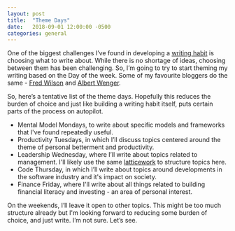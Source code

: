 ```yaml
---
layout: post
title:  "Theme Days"
date:   2018-09-01 12:00:00 -0500
categories: general
---
```


One of the biggest challenges I’ve found in developing a [writing habit](http://tarunsachdeva.com/blog/frameworks/2018/08/28/start-a-new-habit.html) is choosing what to write about. While there is no shortage of ideas, choosing between them has been challenging. So, I’m going to try to start theming my writing based on the Day of the week. Some of my favourite bloggers do the same - [Fred Wilson](http://www.avc.com) and [Albert Wenger](http://www.continuations.com). 

So, here’s a tentative list of the theme days. Hopefully this reduces the burden of choice and just like building a writing habit itself, puts certain parts of the process on autopilot. 

* Mental Model Mondays, to write about specific models and frameworks that I've found repeatedly useful. 
* Productivity Tuesdays, in which I’ll discuss topics centered around the theme of personal betterment and productivity.
* Leadership Wednesday, where I’ll write about topics related to management. I'll likely use the same [latticework](http://tarunsachdeva.com/blog/frameworks/2018/08/29/mental-models-for-leadership.html) to structure topics here. 
* Code Thursday, in which I’ll write about topics around developments in the software industry and it's impact on society.
* Finance Friday, where I'll write about all things related to building financial literacy and investing - an area of personal interest.

On the weekends, I’ll leave it open to other topics. This might be too much structure already but I'm looking forward to reducing some burden of choice, and just write. I’m not sure. Let’s see.